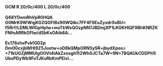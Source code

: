#### GCM R 20/0c/400 L 20/0c/400
**Q68YDemRhVpR0HQA**<br/>**G0MrK9WWigKGZQGFIBx90WQIkc7FF4FSEuZyxdrSsBU=**<br/>**f5Rrf/LDMLWlGpHpIw+msTkWsQOzpNN7JBDmjXP1LKGKHlQF9BhKNRZKFNfnARRkGFlw/dSbKsOAib8A...**<br/><br/>
**Ec176xhxPvkfGD2p**<br/>**Dm0GcxjbWHI9Z5Juotw+oD8kQMpORN5ySR+jbydXpos=**<br/>**+71kUGZjMMUlgOOVt4iAkZxnsghTt2Wh0JCTa7W+9N+78QAUkCDDPh1IUbsPDyWk9FoTJKuRbKmPEivi...**
